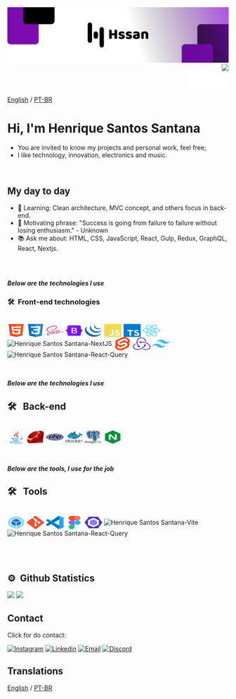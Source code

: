<img src="./Github - Cover-highlight.png"/>

<div align="right">
    <a title="View Portfolio" href="https://henryssan.vercel.app/">
        <img src="https://img.shields.io/badge/View_Portfolio-7c0cb0?style=for-the-badge&logo=vercel&logoColor=white" />    
    </a>
</div>

<div align="right"> 
    <img width="90" src="./logo.svg"/>
</div>

[English](https://github.com/HenriqueSSan/HenriqueSSan) / [PT-BR](https://github.com/HenriqueSSan/HenriqueSSan/blob/main/README_pt-BR.md)

# Hi, I'm Henrique Santos Santana

- You are invited to know my projects and personal work, feel free;
- I like technology, innovation, electronics and music.

<br>

## My day to day

- 🌱 Learning: Clean architecture, MVC concept, and others focus in back-end.
- 🎯 Motivating phrase: "Success is going from failure to failure without losing enthusiasm." - Unknown
- 📚 Ask me about: HTML, CSS, JavaScript, React, Gulp, Redux, GraphQL, React, Nextjs.

<br>
<br>

_**Below are the technologies I use**_

### 🛠 &nbsp;Front-end technologies

<div style="display: inline_block"><br>
  <img align="center" title="HTML" alt="Henrique Santos Santana-HTML" height="30" width="40" src="https://raw.githubusercontent.com/devicons/devicon/master/icons/html5/html5-original.svg">
  <img align="center" title="CSS" alt="Henrique Santos Santana-CSS" height="30" width="40" src="https://raw.githubusercontent.com/devicons/devicon/master/icons/css3/css3-original.svg">
  <img align="center" title="SASS/SCSS" alt="Henrique Santos Satana -SASS/SCSS" height="30" width="40" src="https://github.com/devicons/devicon/blob/master/icons/sass/sass-original.svg" >
  <img align="center" title="Bootstrap" alt="Henrique Santos Santana-Bootstrap" height="30" width="40" src="https://github.com/devicons/devicon/blob/master/icons/bootstrap/bootstrap-original.svg">
  <img align="center" title="JQuery" alt="Henrique Santos Santana-Jquery" height="30" width="40" src="https://github.com/devicons/devicon/blob/master/icons/jquery/jquery-original.svg">
  <img align="center" title="Javascript" alt="Henrique Santos Santana-JS" height="30" width="40" src="https://raw.githubusercontent.com/devicons/devicon/master/icons/javascript/javascript-plain.svg">
  <img align="center" title="Typescript"alt="Henrique Santos Santana-TS" height="30" width="40" src="https://raw.githubusercontent.com/devicons/devicon/master/icons/typescript/typescript-plain.svg">
  <img align="center" title="React" alt="Henrique Santos Santana-React" height="30" width="40" src="https://raw.githubusercontent.com/devicons/devicon/master/icons/react/react-original.svg">
  <img align="center" title="NextJS" alt="Henrique Santos Santana-NextJS" height="30" width="40" src="https://cdn.svgporn.com/logos/nextjs-icon.svg">
  <img align="center" title="Svelte" alt="Henrique Santos Santana-Svelte" height="30" width="40" src="https://github.com/devicons/devicon/blob/master/icons/svelte/svelte-original.svg">
  <img align="center" title="Redux" alt="Henrique Santos Santana-Redux" height="30" width="40" src="https://github.com/devicons/devicon/blob/master/icons/redux/redux-original.svg">
  <img align="center" title="TailwindCSS" alt="Henrique Santos Santana-TailwindCSS" height="30" width="40" src="https://github.com/devicons/devicon/blob/master/icons/tailwindcss/tailwindcss-original.svg">
  <img align="center" title="React Query" alt="Henrique Santos Santana-React-Query" height="30" width="40" src="https://cdn.svgporn.com/logos/react-query-icon.svg">
</div>

<br>
<br>

_**Below are the technologies I use**_

## 🛠 &nbsp; Back-end

<div style="display: inline_block"><br>
  <img align="center" title="Java" alt="Henrique Santos Santana-HTML" height="30" width="40" src="https://raw.githubusercontent.com/devicons/devicon/refs/heads/master/icons/java/java-original.svg">
  <img align="center" title="Ruby" alt="Henrique Santos Santana-HTML" height="30" width="40" src="https://raw.githubusercontent.com/devicons/devicon/refs/heads/master/icons/ruby/ruby-original.svg">
  <img align="center" title="Php" alt="Henrique Santos Santana-CSS" height="30" width="40" src="https://raw.githubusercontent.com/devicons/devicon/refs/heads/master/icons/php/php-original.svg"> 
  <img align="center" title="Docker" alt="Henrique Santos Santana-CSS" height="30" width="40" src="https://raw.githubusercontent.com/devicons/devicon/refs/heads/master/icons/docker/docker-original-wordmark.svg">
  <img align="center" title="PostgreSQL" alt="Henrique Santos Santana-CSS" height="30" width="40" src="https://raw.githubusercontent.com/devicons/devicon/refs/heads/master/icons/postgresql/postgresql-original-wordmark.svg">
  <img align="center" title="NGINX" alt="Henrique Santos Santana-CSS" height="30" width="40" src="https://raw.githubusercontent.com/devicons/devicon/refs/heads/master/icons/nginx/nginx-original.svg">
</div>

<br/>
<br/>

_**Below are the tools, I use for the job**_

## 🛠 &nbsp; Tools

<div style="display: inline_block"><br>
  <img align="center" title="Webpack" alt="Henrique Santos Santana-Webpack" height="30" width="40" src="https://github.com/devicons/devicon/blob/master/icons/webpack/webpack-original.svg">
  <img align="center" title="Git" alt="Henrique Santos Santana-Git" height="30" width="40" src="https://github.com/devicons/devicon/blob/master/icons/git/git-original.svg">
  <img align="center" title="VSCode" alt="Henrique Santos Santana-Visual Studio Code" height="30" width="40" src="https://github.com/devicons/devicon/blob/master/icons/vscode/vscode-original.svg">
  <img align="center" title="Figma" alt="Henrique Santos Santana-Figma" height="30" width="40" src="https://github.com/devicons/devicon/blob/master/icons/figma/figma-original.svg">
  <img align="center" title="Eslint" alt="Henrique Santos Santana-Vite" height="30" width="40" src="https://github.com/devicons/devicon/blob/master/icons/eslint/eslint-original.svg">
  <img align="center" title="Prettier" alt="Henrique Santos Santana-Vite" height="30" width="40" src="https://cdn.svgporn.com/logos/prettier.svg">
  <img align="center" title="Notion" alt="Henrique Santos Santana-React-Query" height="30" width="40" src="https://cdn.svgporn.com/logos/notion-icon.svg">
</div>

<br>
<br>
<br>

## ⚙️ &nbsp;Github Statistics
<div style="display: inline_block">
  <img width="48%" src="https://github-readme-stats.vercel.app/api/top-langs/?username=HenriqueSSan&layout=compact&langs_count=9&theme=radical">
  <img width="48%" src="https://github-readme-stats.vercel.app/api?username=HenriqueSSan&show_icons=true&theme=radical&include_all_commits=true&count_private=true">
</div>

## Contact

Click for do contact:

[![Instagram](https://img.shields.io/badge/Instagram-fc1e6f?style=for-the-badge&logo=instagram&logoColor=white)](https://instagram.com/henry_ssan/)
[![Linkedin](https://img.shields.io/badge/Linkedin-0072b1?style=for-the-badge&logo=linkedin&logoColor=white)](https://linkedin.com/in/henrique-santos-santana)
[![Email](https://img.shields.io/badge/Email-ea4335?style=for-the-badge&logo=gmail&logoColor=white)](mailto:hsstudentwork@gmail.com)
[![Discord](https://img.shields.io/badge/Discord-738adb?style=for-the-badge&logo=discord&logoColor=white)](https://discordapp.com/users/911766406893281310)

## Translations

[English](https://github.com/HenriqueSSan/HenriqueSSan) / [PT-BR](https://github.com/HenriqueSSan/HenriqueSSan/blob/main/README_pt-BR.md)
